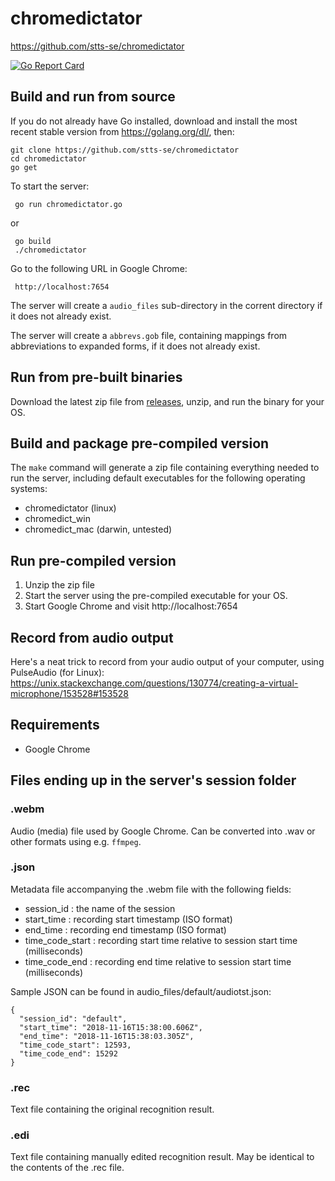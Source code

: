 # chromedictator

https://github.com/stts-se/chromedictator

[![Go Report Card](https://goreportcard.com/badge/github.com/stts-se/chromedictator)](https://goreportcard.com/report/github.com/stts-se/chromedictator)

## Build and run from source

 If you do not already have Go installed, download and install the most recent stable version from https://golang.org/dl/, then:


    git clone https://github.com/stts-se/chromedictator
    cd chromedictator
    go get

To start the server:

     go run chromedictator.go

or

     go build
     ./chromedictator


Go to the following URL in Google Chrome: 

     http://localhost:7654


The server will create a `audio_files` sub-directory in the corrent directory if it does not already exist.

The server will create a `abbrevs.gob` file, containing mappings from abbreviations to expanded forms, if it does not already exist.

## Run from pre-built binaries

Download the latest zip file from [releases](https://github.com/stts-se/chromedictator/releases), unzip, and run the binary for your OS.

## Build and package pre-compiled version

The `make` command will generate a zip file containing everything needed to run the server, including default executables for the following operating systems:

* chromedictator (linux)
* chromedict_win
* chromedict_mac (darwin, untested)


## Run pre-compiled version

1. Unzip the zip file
2. Start the server using the pre-compiled executable for your OS.
3. Start Google Chrome and visit http://localhost:7654


## Record from audio output

Here's a neat trick to record from your audio output of your computer, using PulseAudio (for Linux):
https://unix.stackexchange.com/questions/130774/creating-a-virtual-microphone/153528#153528


## Requirements


* Google Chrome


## Files ending up in the server's session folder

### .webm

Audio (media) file used by Google Chrome. Can be converted into .wav or other formats using e.g. `ffmpeg`.

### .json

Metadata file accompanying the .webm file with the following fields:

* session_id : the name of the session
* start_time : recording start timestamp (ISO format) 
* end_time : recording end timestamp (ISO format) 
* time_code_start : recording start time relative to session start time (milliseconds)
* time_code_end : recording end time relative to session start time (milliseconds)

Sample JSON can be found in audio_files/default/audiotst.json:

    {
      "session_id": "default",
      "start_time": "2018-11-16T15:38:00.606Z",
      "end_time": "2018-11-16T15:38:03.305Z",
      "time_code_start": 12593,
      "time_code_end": 15292
    }



### .rec

Text file containing the original recognition result.

### .edi

Text file containing manually edited recognition result. May be identical to the contents of the .rec file.

